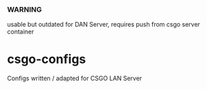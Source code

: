 ### WARNING
usable but outdated for DAN Server, requires push from csgo server container


# csgo-configs

Configs written / adapted for CSGO LAN Server
